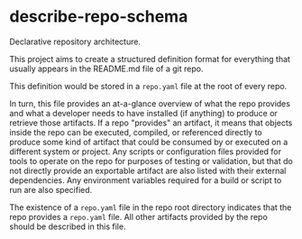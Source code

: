 # describe-repo-schema

Declarative repository architecture.

This project aims to create a structured definition format
for everything that usually appears in the README.md file of a git repo.

This definition would be stored in a `repo.yaml` file at the root of every repo.

In turn, this file provides an at-a-glance overview of what the repo provides
and what a developer needs to have installed (if anything) to produce
or retrieve those artifacts.
If a repo "provides" an artifact, it means that objects inside the repo
can be executed, compiled, or referenced directly to produce
some kind of artifact that could be consumed by or executed on
a different system or project.
Any scripts or configuration files provided for tools to operate
on the repo for purposes of testing or validation,
but that do not directly provide an exportable artifact
are also listed with their external dependencies.
Any environment variables required for a build or script to run
are also specified.

The existence of a `repo.yaml` file in the repo root directory indicates
that the repo provides a `repo.yaml` file.
All other artifacts provided by the repo should be described in this file.